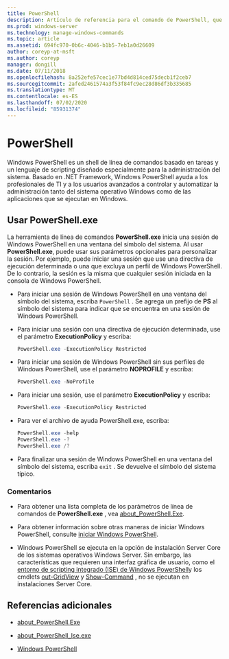 ```yaml
---
title: PowerShell
description: Artículo de referencia para el comando de PowerShell, que abre la consola de PowerShell desde un símbolo del sistema.
ms.prod: windows-server
ms.technology: manage-windows-commands
ms.topic: article
ms.assetid: 694fc970-0b6c-4046-b1b5-7eb1a0d26609
author: coreyp-at-msft
ms.author: coreyp
manager: dongill
ms.date: 07/11/2018
ms.openlocfilehash: 8a252efe57cec1e77bd4d814ced75decb1f2ceb7
ms.sourcegitcommit: 2afed2461574a3f53f84fc9ec28d86df3b335685
ms.translationtype: MT
ms.contentlocale: es-ES
ms.lasthandoff: 07/02/2020
ms.locfileid: "85931374"
---
```

# <a name="powershell"></a>PowerShell

Windows PowerShell es un shell de línea de comandos basado en tareas y un lenguaje de scripting diseñado especialmente para la administración del sistema. Basado en .NET Framework, Windows PowerShell ayuda a los profesionales de TI y a los usuarios avanzados a controlar y automatizar la administración tanto del sistema operativo Windows como de las aplicaciones que se ejecutan en Windows.

## <a name="using-powershellexe"></a>Usar PowerShell.exe

La herramienta de línea de comandos **PowerShell.exe** inicia una sesión de Windows PowerShell en una ventana del símbolo del sistema. Al usar **PowerShell.exe**, puede usar sus parámetros opcionales para personalizar la sesión. Por ejemplo, puede iniciar una sesión que use una directiva de ejecución determinada o una que excluya un perfil de Windows PowerShell. De lo contrario, la sesión es la misma que cualquier sesión iniciada en la consola de Windows PowerShell.

- Para iniciar una sesión de Windows PowerShell en una ventana del símbolo del sistema, escriba `PowerShell` . Se agrega un prefijo de **PS** al símbolo del sistema para indicar que se encuentra en una sesión de Windows PowerShell.

- Para iniciar una sesión con una directiva de ejecución determinada, use el parámetro **ExecutionPolicy** y escriba:

    ```powershell
    PowerShell.exe -ExecutionPolicy Restricted
    ```

- Para iniciar una sesión de Windows PowerShell sin sus perfiles de Windows PowerShell, use el parámetro **NOPROFILE** y escriba:

    ```powershell
    PowerShell.exe -NoProfile
    ```

- Para iniciar una sesión, use el parámetro **ExecutionPolicy** y escriba:

    ```powershell
    PowerShell.exe -ExecutionPolicy Restricted
    ```

- Para ver el archivo de ayuda PowerShell.exe, escriba:

    ```powershell
    PowerShell.exe -help
    PowerShell.exe -?
    PowerShell.exe /?
    ```

- Para finalizar una sesión de Windows PowerShell en una ventana del símbolo del sistema, escriba `exit` . Se devuelve el símbolo del sistema típico.

### <a name="remarks"></a>Comentarios

- Para obtener una lista completa de los parámetros de línea de comandos de **PowerShell.exe** , vea [about_PowerShell.Exe](https://docs.microsoft.com/powershell/module/microsoft.powershell.core/about/about_powershell_exe).

- Para obtener información sobre otras maneras de iniciar Windows PowerShell, consulte [iniciar Windows PowerShell](https://docs.microsoft.com/powershell/scripting/windows-powershell/starting-windows-powershell).

- Windows PowerShell se ejecuta en la opción de instalación Server Core de los sistemas operativos Windows Server. Sin embargo, las características que requieren una interfaz gráfica de usuario, como el [entorno de scripting integrado (ISE) de Windows PowerShell](https://docs.microsoft.com/previous-versions//hh849182(v=technet.10))y los cmdlets [out-GridView](https://docs.microsoft.com/powershell/module/microsoft.powershell.utility/out-gridview) y [Show-Command](https://docs.microsoft.com/powershell/module/Microsoft.PowerShell.Utility/Show-Command) , no se ejecutan en instalaciones Server Core.

## <a name="additional-references"></a>Referencias adicionales

- [about_PowerShell.Exe](https://docs.microsoft.com/powershell/module/microsoft.powershell.core/about/about_powershell_exe)

- [about_PowerShell_Ise.exe](https://docs.microsoft.com/powershell/module/microsoft.powershell.core/about/about_powershell_ise_exe)

- [Windows PowerShell](https://docs.microsoft.com/powershell/)
